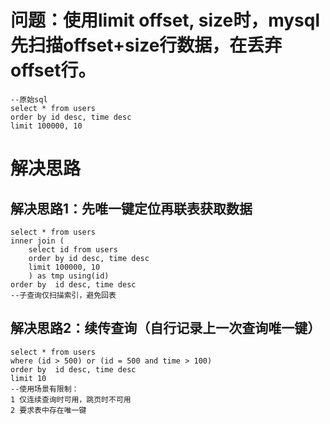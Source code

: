 # 问题：使用limit offset, size时，mysql先扫描offset+size行数据，在丢弃offset行。
```
--原始sql
select * from users 
order by id desc, time desc
limit 100000, 10
```

# 解决思路
## 解决思路1：先唯一键定位再联表获取数据
```
select * from users
inner join (
    select id from users 
    order by id desc, time desc
    limit 100000, 10
    ) as tmp using(id)
order by  id desc, time desc
--子查询仅扫描索引，避免回表
```

## 解决思路2：续传查询（自行记录上一次查询唯一键）
```
select * from users
where (id > 500) or (id = 500 and time > 100)
order by  id desc, time desc
limit 10
--使用场景有限制：
1 仅连续查询时可用，跳页时不可用
2 要求表中存在唯一键
```

